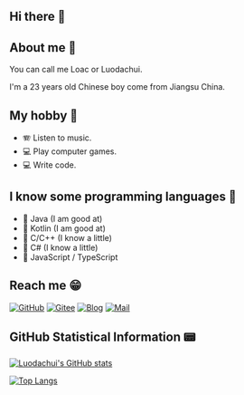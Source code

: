 ## Hi there 👋

## About me 🤔

You can call me Loac or Luodachui.

I'm a 23 years old Chinese boy come from Jiangsu China.

## My hobby 🧡
- 🪗 Listen to music.
- 💻 Play computer games.
- 💻 Write code.

## I know some programming languages 🎠

- 🍧 Java (I am good at)
- 🍧 Kotlin (I am good at)
- 🍧 C/C++ (I know a little)
- 🍧 C# (I know a little)
- 🍧 JavaScript / TypeScript

## Reach me 😁
[![GitHub](https://img.shields.io/badge/GitHub-Loac-blue?style=for-the-badge)](https://github.com/LuodachuiXG/)
[![Gitee](https://img.shields.io/badge/Gitee-loac-blue?style=for-the-badge)](https://gitee.com/luodachui/)
[![Blog](https://img.shields.io/badge/Blog-loac-blue?style=for-the-badge)](https://loac.cc)
[![Mail](https://img.shields.io/badge/EMAIL-admin@loac.cc-e?style=for-the-badge)](mailto:admin@loac.cc)

## GitHub Statistical Information 📟

[![Luodachui's GitHub stats](https://github-readme-stats.vercel.app/api?username=LuodachuiXG)](https://github.com/anuraghazra/github-readme-stats)

[![Top Langs](https://github-readme-stats.vercel.app/api/top-langs/?username=LuodachuiXG)](https://github.com/anuraghazra/github-readme-stats)
